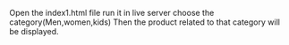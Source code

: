 Open the index1.html file 
run it in live server
choose the category(Men,women,kids)
Then the product related to that category will be displayed.
